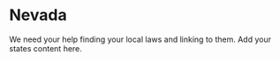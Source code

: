 # Nevada

We need your help finding your local laws and linking to them. Add your states content here.